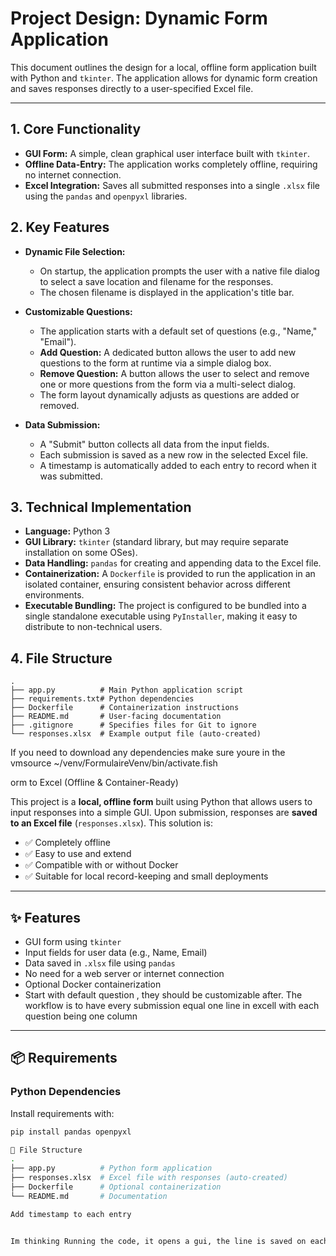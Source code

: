 # Project Design: Dynamic Form Application

This document outlines the design for a local, offline form application built with Python and `tkinter`. The application allows for dynamic form creation and saves responses directly to a user-specified Excel file.

---

## 1. Core Functionality

-   **GUI Form:** A simple, clean graphical user interface built with `tkinter`.
-   **Offline Data-Entry:** The application works completely offline, requiring no internet connection.
-   **Excel Integration:** Saves all submitted responses into a single `.xlsx` file using the `pandas` and `openpyxl` libraries.

## 2. Key Features

-   **Dynamic File Selection:**
    -   On startup, the application prompts the user with a native file dialog to select a save location and filename for the responses.
    -   The chosen filename is displayed in the application's title bar.

-   **Customizable Questions:**
    -   The application starts with a default set of questions (e.g., "Name," "Email").
    -   **Add Question:** A dedicated button allows the user to add new questions to the form at runtime via a simple dialog box.
    -   **Remove Question:** A button allows the user to select and remove one or more questions from the form via a multi-select dialog.
    -   The form layout dynamically adjusts as questions are added or removed.

-   **Data Submission:**
    -   A "Submit" button collects all data from the input fields.
    -   Each submission is saved as a new row in the selected Excel file.
    -   A timestamp is automatically added to each entry to record when it was submitted.

## 3. Technical Implementation

-   **Language:** Python 3
-   **GUI Library:** `tkinter` (standard library, but may require separate installation on some OSes).
-   **Data Handling:** `pandas` for creating and appending data to the Excel file.
-   **Containerization:** A `Dockerfile` is provided to run the application in an isolated container, ensuring consistent behavior across different environments.
-   **Executable Bundling:** The project is configured to be bundled into a single standalone executable using `PyInstaller`, making it easy to distribute to non-technical users.

## 4. File Structure

```
.
├── app.py          # Main Python application script
├── requirements.txt# Python dependencies
├── Dockerfile      # Containerization instructions
├── README.md       # User-facing documentation
├── .gitignore      # Specifies files for Git to ignore
└── responses.xlsx  # Example output file (auto-created)
```


If you need to download any dependencies make sure youre in the vmsource ~/venv/FormulaireVenv/bin/activate.fish



orm to Excel (Offline & Container-Ready)

This project is a **local, offline form** built using Python that allows users to input responses into a simple GUI. Upon submission, responses are **saved to an Excel file** (`responses.xlsx`). This solution is:

- ✅ Completely offline
- ✅ Easy to use and extend
- ✅ Compatible with or without Docker
- ✅ Suitable for local record-keeping and small deployments

---

## ✨ Features

- GUI form using `tkinter`
- Input fields for user data (e.g., Name, Email)
- Data saved in `.xlsx` file using `pandas`
- No need for a web server or internet connection
- Optional Docker containerization
- Start with default question , they should be customizable after. The workflow is to have every submission equal one line in excell
with each question being one column

---

## 📦 Requirements

### Python Dependencies

Install requirements with:

```bash
pip install pandas openpyxl

📁 File Structure
.
├── app.py          # Python form application
├── responses.xlsx  # Excel file with responses (auto-created)
├── Dockerfile      # Optional containerization
└── README.md       # Documentation

Add timestamp to each entry


Im thinking Running the code, it opens a gui, the line is saved on each submission ( possibly through a submit button ) and it append to the xlsx in real time 